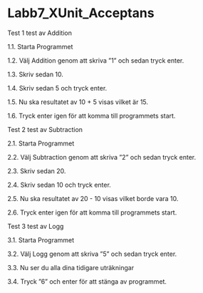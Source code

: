 # Labb7_XUnit_Acceptans
Test 1 test av Addition

1.1. Starta Programmet

1.2. Välj Addition genom att skriva ”1” och sedan tryck enter.

1.3. Skriv sedan 10.

1.4. Skriv sedan 5 och tryck enter.

1.5. Nu ska resultatet av 10 + 5 visas vilket är 15.

1.6. Tryck enter igen för att komma till programmets start.

Test 2 test av Subtraction

2.1. Starta Programmet

2.2. Välj Subtraction genom att skriva ”2” och sedan tryck enter.

2.3. Skriv sedan 20.

2.4. Skriv sedan 10 och tryck enter.

2.5. Nu ska resultatet av 20 - 10 visas vilket borde vara 10.

2.6. Tryck enter igen för att komma till programmets start.

Test 3 test av Logg

3.1. Starta Programmet

3.2. Välj Logg genom att skriva ”5” och sedan tryck enter.

3.3. Nu ser du alla dina tidigare uträkningar

3.4. Tryck ”6” och enter för att stänga av programmet.
